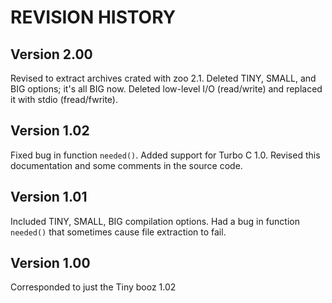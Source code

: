 REVISION HISTORY
================

Version 2.00
------------

Revised to extract archives crated with zoo 2.1.  Deleted TINY,
SMALL, and BIG options;  it's all BIG now.  Deleted low-level
I/O (read/write) and replaced it with stdio (fread/fwrite).

Version 1.02
-------------

Fixed bug in function `needed()`.  Added support for Turbo C 1.0.
Revised this documentation and some comments in the source code.

Version 1.01
------------

Included TINY, SMALL, BIG compilation options.  Had a bug in function
`needed()` that sometimes cause file extraction to fail.

Version 1.00
------------

Corresponded to just the Tiny booz 1.02
